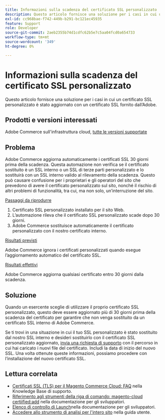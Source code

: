 ```yaml
---
title: Informazioni sulla scadenza del certificato SSL personalizzato
description: Questo articolo fornisce una soluzione per i casi in cui un certificato SSL personalizzato è stato aggiornato con un certificato SSL fornito dall’Adobe.
exl-id: cc968bae-f742-449b-b291-bc121ec45935
feature: Support
role: Developer
source-git-commit: 2aeb2355b74d1cdfc62b5e7c5aa04fcd0a654733
workflow-type: tm+mt
source-wordcount: '349'
ht-degree: 0%

---
```


# Informazioni sulla scadenza del certificato SSL personalizzato

Questo articolo fornisce una soluzione per i casi in cui un certificato SSL personalizzato è stato aggiornato con un certificato SSL fornito dall’Adobe.

## Prodotti e versioni interessati

Adobe Commerce sull&#39;infrastruttura cloud, [tutte le versioni supportate](https://magento.com/sites/default/files/magento-software-lifecycle-policy.pdf)

## Problema

Adobe Commerce aggiorna automaticamente i certificati SSL 30 giorni prima della scadenza. Questa automazione non verifica se il certificato sostituito è un SSL interno o un SSL di terze parti personalizzato e lo sostituirà con un SSL interno valido al rilevamento della scadenza. Questo può causare confusione per i proprietari e gli operatori del sito che prevedono di avere il certificato personalizzato sul sito, nonché il rischio di altri problemi di funzionalità, tra cui, ma non solo, un’interruzione del sito.

<u>Passaggi da riprodurre</u>

1. Certificato SSL personalizzato installato per il sito Web.
1. L’automazione rileva che il certificato SSL personalizzato scade dopo 30 giorni.
1. Adobe Commerce sostituisce automaticamente il certificato personalizzato con il nostro certificato interno.

<u>Risultati previsti</u>

Adobe Commerce ignora i certificati personalizzati quando esegue l’aggiornamento automatico del certificato SSL.

<u>Risultati effettivi</u>

Adobe Commerce aggiorna qualsiasi certificato entro 30 giorni dalla scadenza.

## Soluzione

Quando un esercente sceglie di utilizzare il proprio certificato SSL personalizzato, questo deve essere aggiornato più di 30 giorni prima della scadenza del certificato per garantire che non venga sostituito da un certificato SSL interno di Adobe Commerce.

Se ti trovi in una situazione in cui il tuo SSL personalizzato è stato sostituito dal nostro SSL interno e desideri sostituirlo con il certificato SSL personalizzato aggiornato, [invia una richiesta di supporto](/help/help-center-guide/help-center/magento-help-center-user-guide.md#submit-ticket) con il percorso in cui hai caricato i nuovi file del certificato. Includi la data di inizio del nuovo SSL. Una volta ottenute queste informazioni, possiamo procedere con l’installazione del nuovo certificato SSL.

## Lettura correlata

* [Certificati SSL (TLS) per il Magento Commerce Cloud: FAQ](/help/how-to/general/ssl-tls-certificates-for-magento-commerce-cloud-faq.md) nella Knowledge Base di supporto.
* [Riferimento agli strumenti della riga di comando: magento-cloud certiified:add](https://experienceleague.adobe.com/en/docs/commerce-cloud-service/user-guide/dev-tools/cloud-cli/cloud-cli-reference#certificateadd) nella documentazione per gli sviluppatori.
* [Elenco di controllo di Launch](https://experienceleague.adobe.com/en/docs/commerce-cloud-service/user-guide/launch/checklist)nella documentazione per gli sviluppatori.
* [Accedere allo strumento di analisi per l&#39;intero sito](https://experienceleague.adobe.com/en/docs/commerce-operations/tools/site-wide-analysis-tool/access#step-2-access-site-wide-analysis-tool) nella guida utente.
